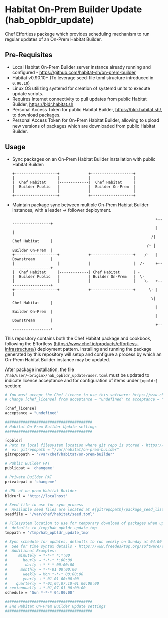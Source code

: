 # Habitat On-Prem Builder Update (hab_opbldr_update)

Chef Effortless package which provides scheduling mechanism to run regular updates of an On-Prem Habitat Builder.

## Pre-Requisites

* Local Habitat On-Prem Builder server instance already running and configured - <https://github.com/habitat-sh/on-prem-builder>
* Habitat v0.90.10+ (To leverage seed-file toml structure introduced in `0.90.10`)
* Linux OS utilizing systemd for creation of systemd units to execute update scripts.
* Requires Internet connectivity to pull updates from public Habitat Builder, <https://bldr.habitat.sh>
* Personal Access Token for public Habitat Builder, <https://bldr.habitat.sh/>, to download packages.
* Personal Access Token for On-Prem Habitat Builder, allowing to upload new versions of packages which are downloaded from public Habitat Builder.

## Usage

* Sync packages on an On-Prem Habitat Builder installation with public Habitat Builder:
  
    ```text
    +-------------------+             +-------------------+
    |                   |             |                   |
    |  Chef Habitat     |-------------|  Chef Habitat     |
    |  Builder Public   |             |  Builder On-Prem  |
    |                   |             |                   |
    +-------------------+             +-------------------+
    ```

* Maintain package sync between multiple On-Prem Habitat Builder instances, with a leader -> follower deployment.

    ```text
                                                                    +-------------------+
                                                                    |                   |
                                                                  /|  Chef Habitat     |
                                                                /- |  Builder On-Prem  |
    +-------------------+             +-------------------+    /-   |  Downstream       |
    |                   |             |                   |  /-     +-------------------+
    |  Chef Habitat     |-------------| Chef Habitat      | -
    |  Builder Public   |             | Builder On-Prem   |  \-
    |                   |             |                   |    \-   +-------------------+
    +-------------------+             +-------------------+      \- |                   |
                                                                  \|  Chef Habitat     |
                                                                    |  Builder On-Prem  |
                                                                    |  Downstream       |
                                                                    +-------------------+
    ```

This repository contains both the Chef Habitat package and cookbook, following the Effortless (<https://www.chef.io/products/effortless-infrastructure/>) deployment pattern.  Installing and running the package generated by this repository will setup and configure a process by which an On-Prem Habitat Builder instance may be updated.

After package installation, the file `/hab/user/<origin>/hab_opbldr_update/user.toml` must be updated to indicate licence acceptance and for configuration of items under `[opbldr]` section:

```bash
# You must accept the Chef License to use this software: https://www.chef.io/end-user-license-agreement/
# Change [chef_license] from acceptance = "undefined" to acceptance = "accept-no-persist" if you agree to the license.

[chef_license]
acceptance = "undefined"

#######################################
# Habitat On-Prem Builder Update settings
#######################################

[opbldr]
# Path to local filesystem location where git repo is stored - https://github.com/habitat-sh/on-prem-builder
#  ex: gitrepopath = "/var/habitat/on-prem-builder"
gitrepopath = '/var/chef/habitat/on-prem-builder'

# Public Builder PAT
publicpat = 'changeme'

# Private Builder PAT
privatepat = 'changeme'

# URL of on-prem Habitat Builder
bldrurl = 'http://localhost'

# Seed file to use for sync process
#  Available seed files are located at #{gitrepopath}/package_seed_lists
seedfile = '/var/chef/habitat/seed.toml'

# Filesystem location to use for temporary download of packages when updating
#  defaults to /tmp/hab_opbldr_update_tmp
tmppath = '/tmp/hab_opbldr_update_tmp'

# Sync schedule for updates, defaults to run weekly on Sunday at 04:00 local system time
#  See for time syntax details - https://www.freedesktop.org/software/systemd/man/systemd.time.html#
#  Additional Examples:
#     minutely → *-*-* *:*:00
#       hourly → *-*-* *:00:00
#        daily → *-*-* 00:00:00
#      monthly → *-*-01 00:00:00
#       weekly → Mon *-*-* 00:00:00
#       yearly → *-01-01 00:00:00
#    quarterly → *-01,04,07,10-01 00:00:00
# semiannually → *-01,07-01 00:00:00
schedule = 'Sun *-*-* 04:00:00'

#######################################
# End Habitat On-Prem Builder Update settings
#######################################

```
